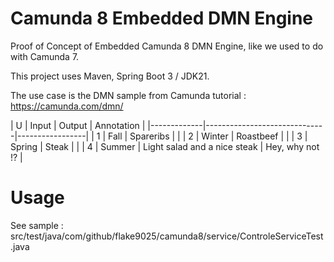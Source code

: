 # Camunda 8 Embedded DMN Engine

Proof of Concept of Embedded Camunda 8 DMN Engine, like we used to do with Camunda 7.

This project uses Maven, Spring Boot 3 / JDK21.

The use case is the DMN sample from Camunda tutorial : https://camunda.com/dmn/

| U | Input   | Output                       | Annotation      |
|-------------|------------------------------|-----------------|
| 1 | Fall    | Spareribs                    |                 |
| 2 | Winter  | Roastbeef                    |                 | 
| 3 | Spring  | Steak                        |                 | 
| 4 | Summer  | Light salad and a nice steak | Hey, why not !? |                   


# Usage

See sample : src/test/java/com/github/flake9025/camunda8/service/ControleServiceTest.java
